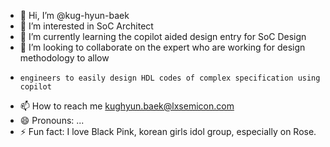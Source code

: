 - 👋 Hi, I’m @kug-hyun-baek
- 👀 I’m interested in SoC Architect
- 🌱 I’m currently learning the copilot aided design entry for SoC Design
- 💞️ I’m looking to collaborate on the expert who are working for design methodology to allow
-     engineers to easily design HDL codes of complex specification using copilot
- 📫 How to reach me kughyun.baek@lxsemicon.com
- 😄 Pronouns: ...
- ⚡ Fun fact: I love Black Pink, korean girls idol group, especially on Rose.

<!---
kug-hyun-baek/kug-hyun-baek is a ✨ special ✨ repository because its `README.md` (this file) appears on your GitHub profile.
You can click the Preview link to take a look at your changes.
--->
